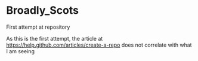 Broadly_Scots
=============

First attempt at repository

As this is the first attempt, the article at https://help.github.com/articles/create-a-repo does not correlate with what I am seeing
